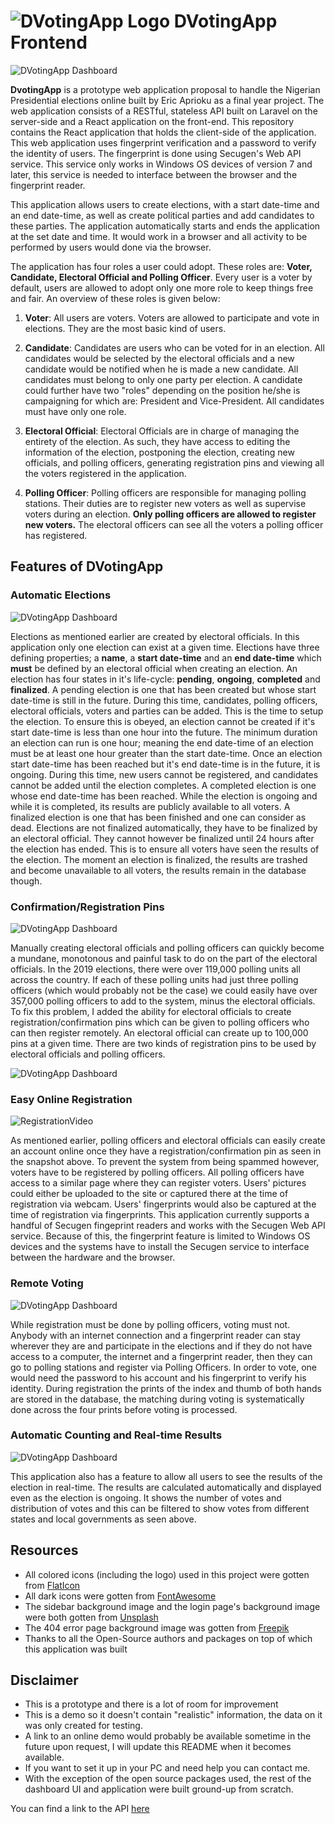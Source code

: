 # ![DVotingApp Logo](http://dneoagency.org/dvotingappassets/logo4.png)  DVotingApp Frontend 
 
![DVotingApp Dashboard](http://dneoagency.org/dvotingappassets/SCREENSHOT1.PNG)

**DvotingApp** is a prototype web application proposal to handle the Nigerian Presidential elections online built by Eric Aprioku as a final year project. The web application consists of a RESTful, stateless API built on Laravel on the server-side and a React application on the front-end. This repository contains the React application that holds the client-side of the application. This web application uses fingerprint verification and a password to verify the identity of users. The fingerprint is done using Secugen's Web API service. This service only works in Windows OS devices of version 7 and later, this service is needed to interface between the browser and the fingerprint reader.

This application allows users to create elections, with a start date-time and an end date-time, as well as create political parties and add candidates to these parties. The application automatically starts and ends the application at the set date and time. It would work in a browser and all activity to be performed by users would done via the browser.

The application has four roles a user could adopt. These roles are: **Voter, Candidate, Electoral Official and Polling Officer**. Every user is a voter by default, users are allowed to adopt only one more role to keep things free and fair.  An overview of these roles is given below:

1. **Voter**: All users are voters. Voters are allowed to participate and vote in elections. They are the most basic kind of users.

1. **Candidate**: Candidates are users who can be voted for in an election. All candidates would be selected by the electoral officials and a new candidate would be notified when he is made a new candidate. All candidates must belong to only one party per election. A candidate could further have two "roles" depending on the position he/she is campaigning for which are: President and Vice-President. All candidates must have only one role.

1. **Electoral Official**: Electoral Officials are in charge of managing the entirety of the election. As such, they have access to editing the information of the election, postponing the election, creating new officials, and polling officers, generating registration pins and viewing all the voters registered in the application.

1. **Polling Officer**: Polling officers are responsible for managing polling stations. Their duties are to register new voters as well as supervise voters during an election. **Only polling officers are allowed to register new voters.** The electoral officers can see all the voters a polling officer has registered. 

## Features of DVotingApp

### Automatic Elections

![DVotingApp Dashboard](http://dneoagency.org/dvotingappassets/SCREENSHOT2.PNG)

Elections as mentioned earlier are created by electoral officials. In this application only one election can exist at a given time. Elections have three defining properties; a **name**, a **start date-time** and an **end date-time** which **must** be defined by an electoral official when creating an election. An election has four states in it's life-cycle: **pending**, **ongoing**, **completed** and **finalized**. 
A pending election is one that has been created but whose start date-time is still in the future. During this time, candidates, polling officers, electoral officials, voters and parties can be added. This is the time to setup the election. To ensure this is obeyed, an election cannot be created if it's start date-time is less than one hour into the future. The minimum duration an election can run is one hour; meaning the end date-time of an election must be at least one hour greater than the start date-time. 
Once an election start date-time has been reached but it's end date-time is in the future, it is ongoing. During this time, new users cannot be registered, and candidates cannot be added until the election completes. A completed election is one whose end date-time has been reached. While the election is ongoing and while it is completed, its results are publicly available to all voters. 
A finalized election is one that has been finished and one can consider as dead. Elections are not finalized automatically, they have to be finalized by an electoral official. They cannot however be finalized until 24 hours after the election has ended. This is to ensure all voters have seen the results of the election. The moment an election is finalized, the results are trashed and become unavailable to all voters, the results remain in the database though.

### Confirmation/Registration Pins

![DVotingApp Dashboard](http://dneoagency.org/dvotingappassets/SCREENSHOT3.PNG)

Manually creating electoral officials and polling officers can quickly become a mundane, monotonous and painful task to do on the part of the electoral officials. In the 2019 elections, there were over 119,000 polling units all across the country. If each of these polling units had just three polling officers (which would probably not be the case) we could easily have over 357,000 polling officers to add to the system, minus the electoral officials. To fix this problem, I added the ability for electoral officials to create registration/confirmation pins which can be  given to polling officers who can then register remotely. An electoral official can create up to 100,000 pins at a given time. There are two kinds of registration pins to be used by electoral officials and polling officers.

![DVotingApp Dashboard](http://dneoagency.org/dvotingappassets/SCREENSHOT4.PNG)

### Easy Online Registration

![RegistrationVideo](http://dneoagency.org/dvotingappassets/RegistrationFingeprints.gif)

As mentioned earlier, polling officers and electoral officials can easily create an account online once they have a registration/confirmation pin as seen in the snapshot above. To prevent the system from being spammed however, voters have to be registered by polling officers. All polling officers have access to a similar page where they can register voters. Users' pictures could either be uploaded to the site or captured there at the time of registration via webcam. Users' fingerprints would also be captured at the time of registration via fingerprints. This application currently supports a handful of Secugen fingeprint readers and works with the Secugen Web API service. Because of this, the fingerprint feature is limited to Windows OS devices and the systems have to install the Secugen service to interface between the hardware and the browser. 

### Remote Voting

![DVotingApp Dashboard](http://dneoagency.org/dvotingappassets/Voted.gif)

While registration must be done by polling officers, voting must not. Anybody with an internet connection and a fingerprint reader can stay wherever they are and participate in the elections and if they do not have access to a computer, the internet and a fingerprint reader, then they can go to polling stations and register via Polling Officers. In order to vote, one would need the password to his account and his fingerprint to verify his identity. During registration the prints of the index and thumb of both hands are stored in the database, the matching during voting is systematically done across the four prints before voting is processed.

### Automatic Counting and Real-time Results

![DVotingApp Dashboard](http://dneoagency.org/dvotingappassets/DVotingApp_ElectionResults-Googl.gif)

This application also has a feature to allow all users to see the results of the election in real-time. The results are calculated automatically and displayed even as the election is ongoing. It shows the number of votes and distribution of votes and this can be filtered to show votes from different states and local governments as seen above.

## Resources

* All colored icons (including the logo) used in this project were gotten from [FlatIcon](http://flaticon.com)
* All dark icons were gotten from [FontAwesome](http://fontawesome.com)
* The sidebar background image and the login page's background image were both gotten from [Unsplash](http://unsplash.com)
* The 404 error page background image was gotten from [Freepik](http://freepik.com)
* Thanks to all the Open-Source authors and packages on top of which this application was built

## Disclaimer
* This is a prototype and there is a lot of room for improvement
* This is a demo so it doesn't contain "realistic" information, the data on it was only created for testing.
* A link to an online demo would probably be available sometime in the future upon request, I will update this README when it becomes available.
* If you want to set it up in your PC and need help you can contact me.
* With the exception of the open source packages used, the rest of the dashboard UI and application were built ground-up from scratch.


You can find a link to the API [here](http://github.com/EricMcWinNEr/DVotingAPI)





